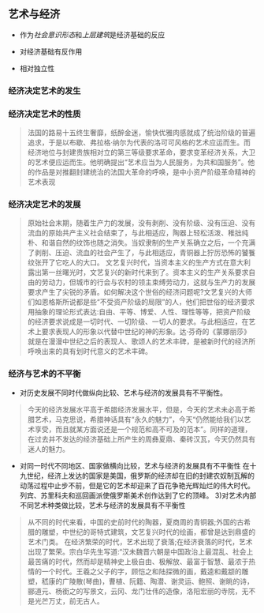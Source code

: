 ## 艺术与经济

- 作为*社会意识形态*和*上层建筑*是经济基础的反应

- 对经济基础有反作用

- 相对独立性

### 经济决定艺术的发生

### 经济决定艺术的性质
>法国的路易十五终生奢靡，纸醉金迷，愉快优雅肉感就成了统治阶级的普遍追求，于是以布歇、弗拉格·纳尔为代表的洛可可风格的艺术应运而生。而经济地位与封建贵族相对立的第三等级要求革命，要求变革经济关系，大卫的艺术便应运而生。他明确提出“艺术应当为人民服务，为共和国服务”。他的作品是对推翻封建统治的法国大革命的呼唤，是中小资产阶级革命精神的艺术表现

### 经济决定艺术的发展
> 原始社会末期，随着生产力的发展，没有剥削、没有阶级、没有压迫、没有流血的原始共产主义社会结束了，与此相适应，陶器上轻松活泼、稚拙纯朴、和谐自然的纹饰也随之消失。当奴隶制的生产关系确立之后，一个充满了剥削、压迫、流血的社会产生了，与此相适应，青铜器上狞厉恐怖的饕餮纹张开了它吃人的大口。
> 文艺复兴时代，当资本主义的生产方式在意大利露出第一丝曙光时，文艺复兴的新时代来到了。资本主义的生产关系要求自由的劳动力，但城市的行会与农村的领主束缚劳动力，这就与生产力的发展要求产生了尖锐的矛盾。如何解决这个世俗的经济问题呢?文艺复兴的大师们如恩格斯所说都是些“不受资产阶级的局限”的人，他们把世俗的经济要求用抽象的理论形式表达:自由、平等、博爱、人性、理性等等，把资产阶级的经济要求说成是一切时代、一切阶级、一切人的要求。与此相适应，在艺术上要求表现人的形象以代替中世纪的神的形象。达·芬奇的《蒙娜丽莎》就是在漫漫中世纪之后的表现人、歌颂人的艺术丰碑，是被新时代的经济所呼唤出来的具有划时代意义的艺术丰碑。

### 经济与艺术的不平衡
- 对历史发展不同时代做纵向比较、艺术与经济的发展具有不平衡性。
> 今天的经济发展水平高于希腊经济发展水平，但是，今天的艺术未必高于希腊艺术，马克思说，希腊神话具有“永久的魅力”，今天“仍然能给我们以艺术享受，而且就某方面说还是一个规范和高不可及的范本”。同样的道理，在过去并不发达的经济基础上所产生的周彝夏鼎、秦砖汉瓦，今天仍然具有迷人的魅力。
- 对同一时代不同地区、国家做横向比较，艺术与经济的发展具有不平衡性
在十九世纪，经济上发达的国家是美国，俄罗斯的经济却在旧的封建农奴制瓦解的动荡过程中止步不前，但是它的艺术却迎来了百花争艳光辉灿烂的伟大时代。列宾、苏里科夫和巡回画派使俄罗斯美术创作达到了它的顶峰。
3)对艺术内部不同艺术种类做比较，艺术与经济的发展具有不平衡性
> 从不同的时代来看，中国的史前时代的陶器，夏商周的青铜器;外国的古希腊的雕塑，中世纪的哥特式建筑，文艺复兴时代的绘画，都曾是达到鼎盛的艺术门类。
> 在经济繁荣的时代，艺术出现了衰落;在经济衰落的时代，艺术出现了繁荣。宗白华先生写道:“汉未魏晋六朝是中国政治上最混乱、社会上最苦痛的时代，然而却是精神史上极自由、极解放、最富于智慧、最浓于热情的一个时代。王羲之父子的字，顾恺之和陆探微的画，戴逵和戴颛的雕塑，嵇康的广陵散(琴曲)，曹植、阮籍、陶潜、谢灵运、鲍照、谢眺的诗，郦道元、杨銜之的写景文，云冈、龙门壮伟的造像，洛阳宏丽的寺院，无不是光芒万丈，前无古人。
